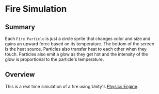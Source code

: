 # Fire Simulation

## Summary

Each `Fire Particle` is just a circle sprite that changes color and size and gains an upward force based on its temperature. The bottom of the screen is the heat source. Particles also transfer heat to each other when they touch. Particles also emit a glow as they get hot and the intensity of the glow is proportional to the particle's temperature.

## Overview

This is a real time simulation of a fire using Unity's [Physics Engine](https://docs.unity3d.com/Manual/PhysicsEngine.html).
